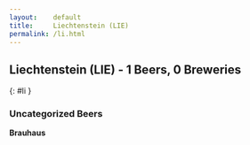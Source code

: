 ```yaml
---
layout:    default
title:     Liechtenstein (LIE)
permalink: /li.html
---
```


## Liechtenstein (LIE) - 1 Beers, 0 Breweries
{: #li }




### Uncategorized Beers

**Brauhaus**   



 
